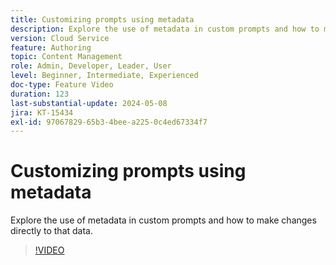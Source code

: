 ```yaml
---
title: Customizing prompts using metadata
description: Explore the use of metadata in custom prompts and how to make changes directly to that data.
version: Cloud Service
feature: Authoring
topic: Content Management
role: Admin, Developer, Leader, User
level: Beginner, Intermediate, Experienced
doc-type: Feature Video
duration: 123
last-substantial-update: 2024-05-08
jira: KT-15434
exl-id: 97067829-65b3-4bee-a225-0c4ed67334f7
---
```

# Customizing prompts using metadata

Explore the use of metadata in custom prompts and how to make changes directly to that data.

>[!VIDEO](https://video.tv.adobe.com/v/3428796/?learn=on)
